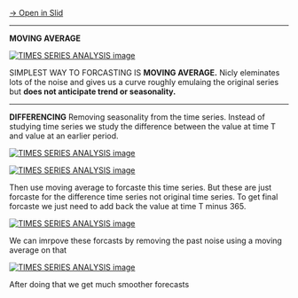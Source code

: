 [→ Open in Slid](https://slid.cc/docs/b8d05fe11211434989a4e22397bc2b54)


---


**MOVING AVERAGE**

[![TIMES SERIES ANALYSIS image](https://slid-users-assets-v1-mumbai.s3.ap-south-1.amazonaws.com/public/capture_images/b8d05fe11211434989a4e22397bc2b54/c6427488-e98b-40c6-9c22-8cb5ebeb9bd0.png)](https://slid.cc/vdocs/b8d05fe11211434989a4e22397bc2b54?v=15e2cbc9817d498ea243560420b370e6&start=4.808915)


SIMPLEST WAY TO FORCASTING IS **MOVING AVERAGE.** Nicly eleminates lots of the noise and gives us a curve roughly emulaing the original series but **does not anticipate trend or seasonality.**

---


**DIFFERENCING** Removing seasonality from the time series. Instead of studying time series we study the difference between the value at time T and value at an earlier period.

[![TIMES SERIES ANALYSIS image](https://slid-users-assets-v1-mumbai.s3.ap-south-1.amazonaws.com/public/capture_images/b8d05fe11211434989a4e22397bc2b54/8deb5601-681c-4150-bc9f-5559a3e8eab5.png)](https://slid.cc/vdocs/b8d05fe11211434989a4e22397bc2b54?v=15e2cbc9817d498ea243560420b370e6&start=75.308962)







[![TIMES SERIES ANALYSIS image](https://slid-users-assets-v1-mumbai.s3.ap-south-1.amazonaws.com/public/capture_images/b8d05fe11211434989a4e22397bc2b54/f6aa30e4-9ba8-4328-bab3-615db033be0e.png)](https://slid.cc/vdocs/b8d05fe11211434989a4e22397bc2b54?v=15e2cbc9817d498ea243560420b370e6&start=83.716675)


Then use moving average to forcaste this time series. But these are just forcaste for the difference time series not original time series. To get final forcaste we just need to add back the value at time T minus 365.

[![TIMES SERIES ANALYSIS image](https://slid-users-assets-v1-mumbai.s3.ap-south-1.amazonaws.com/public/capture_images/b8d05fe11211434989a4e22397bc2b54/939058fa-a176-41bd-84b8-eb4db0397801.png)](https://slid.cc/vdocs/b8d05fe11211434989a4e22397bc2b54?v=15e2cbc9817d498ea243560420b370e6&start=100.314519)


We can imrpove these forcasts by removing the past noise using a moving average on that

[![TIMES SERIES ANALYSIS image](https://slid-users-assets-v1-mumbai.s3.ap-south-1.amazonaws.com/public/capture_images/b8d05fe11211434989a4e22397bc2b54/ddb42407-aabb-46ec-af3e-63e90e04ed6a.png)](https://slid.cc/vdocs/b8d05fe11211434989a4e22397bc2b54?v=15e2cbc9817d498ea243560420b370e6&start=134.797091)


After doing that we get much smoother forecasts




